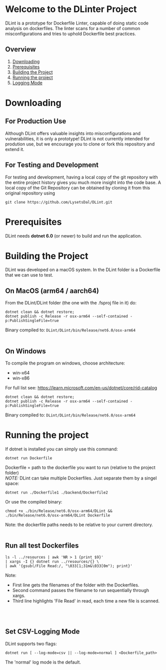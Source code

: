 # Welcome to the DLinter Project

DLint is a prototype for Dockerfile Linter, capable of doing static code analysis on dockerfiles.
The linter scans for a number of common misconfigurations and tries to uphold Dockerfile best practices.


## Overview
1. [Downloading](#downloading)
4. [Prerequisites](#prerequisites)
5. [Building the Project](#building-the-project)
8. [Running the project](#running-the-project)
10. [Logging Mode](#set-csv-logging-mode)
   


# Downloading
## For Production Use
Although DLint offers valuable insights into misconfigurations and vulnerabilities, it is only a prototype! DLint is not currently intended for prodution use, but we encourage you to clone or fork this repository and extend it.

## For Testing and Development
For testing and development, having a local copy of the git repository with the entire project history gives you much more insight into the code base.
A local copy of the Git Repository can be obtained by cloning it from this original repository using
```
git clone https://github.com/LysetsDal/DLint.git
```

# Prerequisites
DLint needs **dotnet 6.0** (or newer) to build and run the application.


# Building the Project
DLint was developed on a macOS system. In the DLint folder is a Dockerfile that we can use to test.


## On MacOS (arm64 / aarch64)
From the DLint/DLint folder (the one with the .fsproj file in it) do:
```
dotnet clean && dotnet restore;
dotnet publish -c Release -r osx-arm64 --self-contained -p:PublishSingleFile=true
```
Binary compiled to: ``DLint/DLint/bin/Release/net6.0/osx-arm64``
</br>
</br>
## On Windows
To compile the program on windows, choose architecture: 
- win-x64 
- win-x86

For full list see: https://learn.microsoft.com/en-us/dotnet/core/rid-catalog
```
dotnet clean && dotnet restore;
dotnet publish -c Release -r osx-arm64 --self-contained -p:PublishSingleFile=true
```
Binary compiled to: ``DLint/DLint/bin/Release/net6.0/osx-arm64``
</br>


# Running the project
If dotnet is installed you can simply use this command:
```
dotnet run Dockerfile
```
Dockerfile = path to the dockerfile you want to run (relative to the project folder) </br>
*NOTE:* DLint can take multiple Dockerfiles. Just separate them by a singel space:
```
dotnet run ./Dockerfile1 ./backend/Dockerfile2
```

Or use the compiled binary: 
```
chmod +x ./bin/Release/net6.0/osx-arm64/DLint &&
./bin/Release/net6.0/osx-arm64/DLint Dockerfile
```
Note: the dockerfile paths needs to be relative to your current directory.
</br>
</br>

## Run all test Dockerfiles
```
ls -l ../resources | awk 'NR > 1 {print $9}'
| xargs -I {} dotnet run ../resources/{} \
| awk '{gsub(/File Read:/, "\033[1;31m&\033[0m"); print}'
```
Note:
- First line gets the filenames of the folder with the Dockerfiles. 
- Second command passes the filename to run sequentially through xargs.
- Third line highlights 'File Read' in read, each time a new file is scanned.
</br>
</br>

## Set CSV-Logging Mode
DLint supports two flags:
```
dotnet run [ --log-mode=csv || --log-mode=normal ] <Dockerfile_path>
```
The 'normal' log mode is the default.